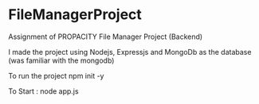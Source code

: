 # FileManagerProject
Assignment of PROPACITY 
File Manager Project (Backend)

I made the project using Nodejs, Expressjs and MongoDb as the database (was familiar with the mongodb) 

To run the project 
npm init -y

To Start : 
node app.js 
